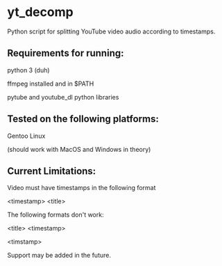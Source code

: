 # yt_decomp
Python script for splitting YouTube video audio according to timestamps.

## Requirements for running:
python 3 (duh)

ffmpeg installed and in $PATH

pytube and youtube_dl python libraries

## Tested on the following platforms:

Gentoo Linux

(should work with MacOS and Windows in theory)

## Current Limitations:
Video must have timestamps in the following format

\<timestamp\> \<title\>

The following formats don't work:

\<title\> \<timestamp\>

\<timstamp\>

Support may be added in the future.
